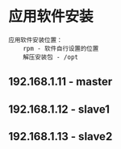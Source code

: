 # 应用软件安装  
    应用软件安装位置：
        rpm - 软件自行设置的位置
        解压安装包 - /opt 
## 192.168.1.11 - master  

## 192.168.1.12 - slave1  

## 192.168.1.13 - slave2  
